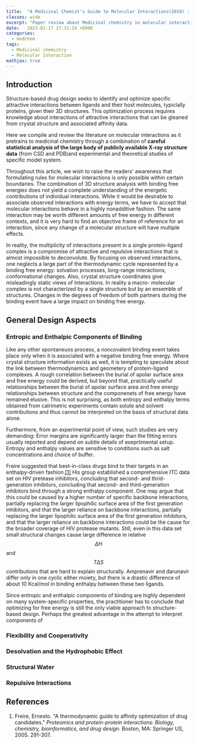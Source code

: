 ```yaml
---
title:  "A Medicinal Chemist's Guide to Molecular Interactions(2010) : Part 1"
classes: wide
excerpt: "Paper review about Medicinal chemistry in molecular interaction"
date:   2023-01-17 17:31:24 +0900
categories: 
  - medchem
tags:
  - Medicinal chemistry
  - Molecular Interaction
mathjax: true
---
```


## Introduction

Structure-based drug design seeks to identify and optimize specific attractive interactions between ligands and their host molecules, typiclally proteins, given their 3D structures. This optimization process requires knowledge about interactions of attractive interactions that can be gleaned from crystal structure and associated affinity data. 

Here we compile and review the literature on molecular interactions as it pretrains to medicinal chemistry through a combination of **careful statistical analysis of the large body of publicly available X-ray structure data** (from CSD and PDB)and experimental and theoretical studies of specific model system. 

Throughout this article, we wish to raise the readers' awareness that formulating rules for molecular interactions is only possible within certain boundaries. The combination of 3D structure analysis with binding free energies does not yield a complete understanding of the energetic contributions of individual interactions. While it would be desirable to associate observed interactions with energy terms, we have to accept that molecular interactions behave in a highly nonadditive fashion. The same interaction may be worth different amounts of free energy in different contexts, and it is very hard to find an objective frame of reference for an interaction, since any change of a molecular structure will have multiple effects. 

In reality, the multiplicity of interactions present in a single protein-ligand complex is a compromise of attractive and repulsive interactions that is almost impossible to deconvolute. By focusing on observed interactions, one neglects a large part of the thermodynamic cycle represented by a binding free energy: solvation processes, long-range interactions, conformational changes. Also, crystal structure coordinates give  misleadingly static views of interactions. In reality a macro-  molecular complex is not characterized by a single structure  but by an ensemble of structures. Changes in the degrees of  freedom of both partners during the binding event have a large  impact on binding free energy.

## General Design Aspects

### Entropic and Enthalpic Components of Binding

Like any other spontaneuos process, a noncovalent binding event takes place only when it is associated with a negative binding free energy. Where crystal structure information exists as well, it is tempting to speculate about the link between thermodynamics and geometery of protein-ligand complexes. A rough correlation between the burial of apolar surface area and free energy could be derived, but beyond that, practically useful relationships between the burial of apolar surface area and free energy relationships between structure and the componenets of free energy have remained elusive. This is not surprising, as both entropy and enthalpy terms obtained from calrimetric experiments contain solute and solvent contributions and thus cannot be interpreted on the basis of structural data alone. 

Furthermore, from an experimental point of view, such studies are very demanding: Error margins are significantly larger than the fitting errors usually reported and depend on subtle details of exeprtimental setup. Entropy and enthalpy values are sensitive to conditions such as salt concentrations and choice of buffer. 

Freire suggested that best-in-class drugs bind to their targets in an enthalpy-driven fashion.[[1]](https://link.springer.com/chapter/10.1007/0-387-24532-4_13) His group established a comprehensive ITC data set on HIV pretease inhibitors, concluding that second- and thrid-generation inhibitors, concluding that second- and third-generation inhibitors bind through a strong enthalpy component. One may argue that this could be caused by a higher number of specific backbone interactions, partially replacing the larger lipophilic surface area of the first generation inhibitors, and that the larger reliance on backbone interactions, partially replacing the larger lipophilic surface area of the first generation inhibitors, and that the larger reliance on backbone interactions could be the cause for the broader coverage of HIV protease mutants. Still, even in this data set small structural changes cause large difference in relative $$\Delta H$$ and $$T \Delta S$$ contributions that are hard to explain structurally. Amprenavir and darunavir differ only in one cyclic either moiety, but there is a drastic difference of about 10 Kcal/mol in binding enthalpy between these two ligands. 

Since entropic and enthalpic components of binding are highly dependent on many system-specific properties, the practitioner has to conclude that optimizing for free energy is still the only viable approach to structure-based design. Perhaps the greatest advantage in the attempt to interpret components of 

### Flexibility and Cooperativity

### Desolvation and the Hydrophobic Effect

### Structural Water

### Repulsive Interactions

## References

1. Freire, Ernesto. "A thermodynamic guide to affinity optimization of drug candidates." *Proteomics and protein-protein interactions: Biology, chemistry, bioinformatics, and drug design*. Boston, MA: Springer US, 2005. 291-307.

